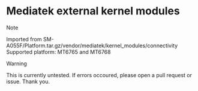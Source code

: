 # Mediatek external kernel modules

> [!NOTE]
> Imported from SM-A055F/Platform.tar.gz/vendor/mediatek/kernel_modules/connectivity
> Supported platform: MT6765 and MT6768

> [!WARNING]
> This is currently untested. If errors occoured, please open a pull request or issue. Thank you.